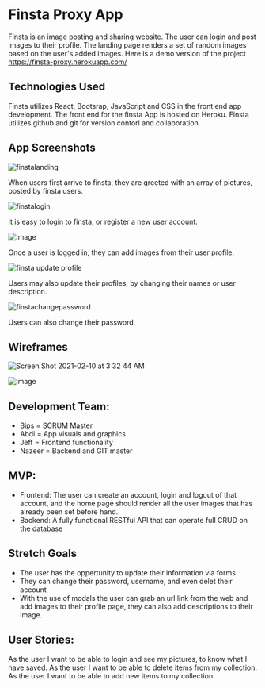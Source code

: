 # Finsta Proxy App

Finsta is an image posting and sharing website. The user can login and post images to their profile. 
The landing page renders a set of random images based on the user's added images. Here is a demo version of the project https://finsta-proxy.herokuapp.com/ 


## Technologies Used
Finsta utilizes React, Bootsrap, JavaScript and CSS in the front end app development. 
The front end for the finsta App is hosted on Heroku.
Finsta utilizes github and git for version contorl and collaboration.

## App Screenshots
>
![finstalanding](https://user-images.githubusercontent.com/55113750/107474197-8b566380-6b37-11eb-831a-2b29c184262c.png)

When users first arrive to finsta, they are greeted with an array
of pictures, posted by finsta users.

>
![finstalogin](https://user-images.githubusercontent.com/55113750/107474229-9b6e4300-6b37-11eb-81e3-d0e6d23a0bf9.png)

It is easy to login to finsta, or register a new user account.

>
![image](https://media.git.generalassemb.ly/user/32615/files/da10f700-6b51-11eb-9080-8a168a29c8b4)

Once a user is logged in, they can add images from their user profile. 

>
![finsta update profile](https://user-images.githubusercontent.com/55113750/107474278-b50f8a80-6b37-11eb-924e-caf1ce2188da.png)

Users may also update their profiles, by changing their names or user description. 

>
![finstachangepassword](https://user-images.githubusercontent.com/55113750/107474322-c193e300-6b37-11eb-8721-3316000aa7ac.png)

Users can also change their password. 


## Wireframes

![Screen Shot 2021-02-10 at 3 32 44 AM](https://media.git.generalassemb.ly/user/32615/files/c5802f00-6b50-11eb-8d95-8f02614c7029)

![image](https://media.git.generalassemb.ly/user/32615/files/1001ab80-6b51-11eb-9d76-0750bddb7fe5)


## Development Team:
>

- Bips = SCRUM Master
- Abdi = App visuals and graphics
- Jeff = Frontend functionality
- Nazeer = Backend and GIT master 


## MVP:
>
- Frontend: The user can create an account, login and logout of that account, and the home page should render all the user images that has already been set before hand.
- Backend: A fully functional RESTful API that can operate full CRUD on the database 


## Stretch Goals
- The user has the oppertunity to update their information via forms
- They can change their password, username, and even delet their account
- With the use of modals the user can grab an url link from the web and add images to their profile page, they can also add descriptions to their image.


## User Stories:
>
As the user I want to be able to login and see my pictures, to know what I have saved.
As the user I want to be able to delete items from my collection.
As the user I want to be able to add new items to my collection.






